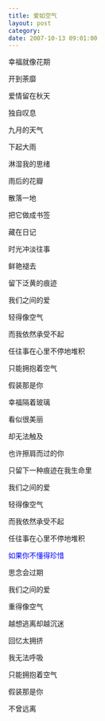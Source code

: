 ```yaml
---
title: 爱如空气
layout: post
category: 
date: 2007-10-13 09:01:00
---
```


幸福就像花期

开到荼靡

爱情留在秋天

独自叹息

九月的天气

下起大雨

淋湿我的思绪

雨后的花瓣

散落一地

把它做成书签

藏在日记

时光冲淡往事

鲜艳褪去

留下泛黄的痕迹

我们之间的爱

轻得像空气

而我依然承受不起

任往事在心里不停地堆积

只能拥抱着空气

假装那是你

幸福隔着玻璃

看似很美丽

却无法触及

也许擦肩而过的你

只留下一种痕迹在我生命里

我们之间的爱

轻得像空气

而我依然承受不起

任往事在心里不停地堆积

<span style="color: #0000ff">如果你不懂得珍惜

思念会过期</span>

我们之间的爱

重得像空气

越想逃离却越沉迷

回忆太拥挤

我无法呼吸

只能拥抱着空气

假装那是你

不曾远离